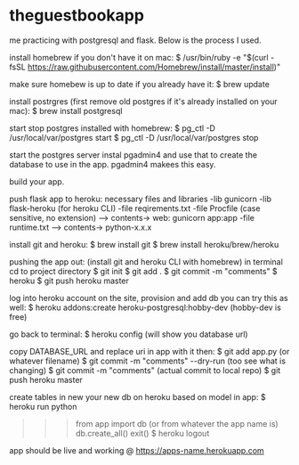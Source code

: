 # theguestbookapp
me practicing with postgresql and flask. Below is the process I used.

install homebrew if you don't have it on mac:
$ /usr/bin/ruby -e "$(curl -fsSL https://raw.githubusercontent.com/Homebrew/install/master/install)"

make sure homebew is up to date if you already have it:
$ brew update

install postrgres (first remove old postgres if it's already installed on your mac):
$ brew install postgresql

start stop postgres installed with homebrew:
$ pg_ctl -D /usr/local/var/postgres start
$ pg_ctl -D /usr/local/var/postgres stop

start the postgres server
instal pgadmin4 and use that to create the database to use in the app. pgadmin4 makees this easy.

build your app.

push flask app to heroku:
necessary files and libraries
-lib gunicorn
-lib flask-heroku (for heroku CLI)
-file reqirements.txt
-file Procfile (case sensitive, no extension) --> contents-> web: gunicorn app:app
-file runtime.txt --> contents-> python-x.x.x

install git and heroku:
$ brew install git
$ brew install heroku/brew/heroku

pushing the app out:
(install git and heroku CLI with homebrew)
in terminal cd to project directory
$ git init
$ git add .
$ git commit -m "comments"
$ heroku
$ git push heroku master

log into heroku account on the site, provision and add db
you can try this as well:
$ heroku addons:create heroku-postgresql:hobby-dev (hobby-dev is free)

go back to terminal:
$ heroku config (will show you database url)

copy DATABASE_URL and replace uri in app with it then:
$ git add app.py (or whatever filename)
$ git commit -m "comments" --dry-run (too see what is changing)
$ git commit -m "comments" (actual commit to local repo)
$ git push heroku master

create tables in new your new db on heroku based on model in app:
$ heroku run python
>>> from app import db (or from whatever the app name is)
>>> db.create_all()
>>> exit()
$ heroku logout

app should be live and working @ https://apps-name.herokuapp.com
